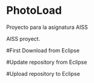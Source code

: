 # PhotoLoad
Proyecto para la asignatura AISS

AISS proyect.

#First Download from Eclipse


#Update repository from Eclipse


#Upload repository to Eclipse
